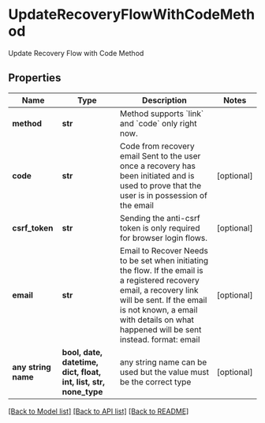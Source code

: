 # UpdateRecoveryFlowWithCodeMethod

Update Recovery Flow with Code Method

## Properties
Name | Type | Description | Notes
------------ | ------------- | ------------- | -------------
**method** | **str** | Method supports &#x60;link&#x60; and &#x60;code&#x60; only right now. | 
**code** | **str** | Code from recovery email  Sent to the user once a recovery has been initiated and is used to prove that the user is in possession of the email | [optional] 
**csrf_token** | **str** | Sending the anti-csrf token is only required for browser login flows. | [optional] 
**email** | **str** | Email to Recover  Needs to be set when initiating the flow. If the email is a registered recovery email, a recovery link will be sent. If the email is not known, a email with details on what happened will be sent instead.  format: email | [optional] 
**any string name** | **bool, date, datetime, dict, float, int, list, str, none_type** | any string name can be used but the value must be the correct type | [optional]

[[Back to Model list]](../README.md#documentation-for-models) [[Back to API list]](../README.md#documentation-for-api-endpoints) [[Back to README]](../README.md)


